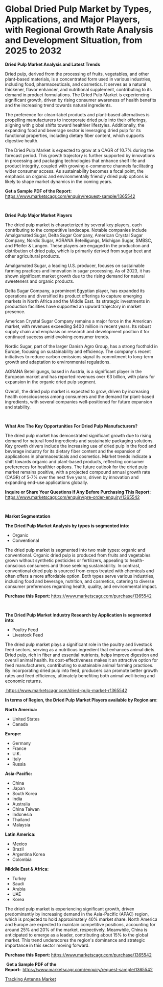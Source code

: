 <p><h1>Global Dried Pulp Market by Types, Applications, and Major Players, with Regional Growth Rate Analysis and Development Situation, from 2025 to 2032</h1></p><p><strong>Dried Pulp Market Analysis and Latest Trends</strong></p>
<p><p>Dried pulp, derived from the processing of fruits, vegetables, and other plant-based materials, is a concentrated form used in various industries, including food, pharmaceuticals, and cosmetics. It serves as a natural thickener, flavor enhancer, and nutritional supplement, contributing to its demand in product formulations. The Dried Pulp Market is experiencing significant growth, driven by rising consumer awareness of health benefits and the increasing trend towards natural ingredients. </p><p>The preference for clean-label products and plant-based alternatives is propelling manufacturers to incorporate dried pulp into their offerings, aligning with global shifts toward healthier lifestyles. Additionally, the expanding food and beverage sector is leveraging dried pulp for its functional properties, including dietary fiber content, which supports digestive health.</p><p>The Dried Pulp Market is expected to grow at a CAGR of 10.7% during the forecast period. This growth trajectory is further supported by innovations in processing and packaging technologies that enhance shelf life and product integrity, coupled with growing e-commerce channels facilitating wider consumer access. As sustainability becomes a focal point, the emphasis on organic and environmentally friendly dried pulp options is likely to shape market dynamics in the coming years.</p></p>
<p><strong>Get a Sample PDF of the Report:&nbsp;</strong> <a href="https://www.marketscagr.com/enquiry/request-sample/1365542?utm_campaign=2471&utm_medium=2&utm_source=Github&utm_content=ia&utm_term=22032025&utm_id=dried-pulp">https://www.marketscagr.com/enquiry/request-sample/1365542</a></p>
<p>&nbsp;</p>
<p><strong>Dried Pulp Major Market Players</strong></p>
<p><p>The dried pulp market is characterized by several key players, each contributing to the competitive landscape. Notable companies include Amalgamated Sugar, Delta Sugar Company, American Crystal Sugar Company, Nordic Sugar, AGRANA Beteiligungs, Michigan Sugar, SMBSC, and Pfeifer & Langen. These players are engaged in the production and distribution of dried pulp, which is primarily derived from sugar beet and other agricultural products. </p><p>Amalgamated Sugar, a leading U.S. producer, focuses on sustainable farming practices and innovation in sugar processing. As of 2023, it has shown significant market growth due to the rising demand for natural sweeteners and organic products.</p><p>Delta Sugar Company, a prominent Egyptian player, has expanded its operations and diversified its product offerings to capture emerging markets in North Africa and the Middle East. Its strategic investments in production facilities have supported an upward trajectory in market presence.</p><p>American Crystal Sugar Company remains a major force in the American market, with revenues exceeding $400 million in recent years. Its robust supply chain and emphasis on research and development position it for continued success amid evolving consumer trends.</p><p>Nordic Sugar, part of the larger Danish Agro Group, has a strong foothold in Europe, focusing on sustainability and efficiency. The company's recent initiatives to reduce carbon emissions signal its commitment to long-term growth and adaptation to environmental regulations.</p><p>AGRANA Beteiligungs, based in Austria, is a significant player in the European market and has reported revenues over €3 billion, with plans for expansion in the organic dried pulp segment. </p><p>Overall, the dried pulp market is expected to grow, driven by increasing health consciousness among consumers and the demand for plant-based ingredients, with several companies well-positioned for future expansion and stability.</p></p>
<p>&nbsp;</p>
<p><strong>What Are The Key Opportunities For Dried Pulp Manufacturers?</strong></p>
<p><p>The dried pulp market has demonstrated significant growth due to rising demand for natural food ingredients and sustainable packaging solutions. Key growth drivers include the increasing use of dried pulp in the food and beverage industry for its dietary fiber content and the expansion of applications in pharmaceuticals and cosmetics. Market trends indicate a shift towards organic and plant-based products, reflecting consumer preferences for healthier options. The future outlook for the dried pulp market remains positive, with a projected compound annual growth rate (CAGR) of 5-7% over the next five years, driven by innovation and expanding end-use applications globally.</p></p>
<p><strong>Inquire or Share Your Questions If Any Before Purchasing This Report:</strong> <a href="https://www.marketscagr.com/enquiry/pre-order-enquiry/1365542?utm_campaign=2471&utm_medium=2&utm_source=Github&utm_content=ia&utm_term=22032025&utm_id=dried-pulp">https://www.marketscagr.com/enquiry/pre-order-enquiry/1365542</a></p>
<p>&nbsp;</p>
<p><strong>Market Segmentation</strong></p>
<p><strong>The Dried Pulp Market Analysis by types is segmented into:</strong></p>
<p><ul><li>Organic</li><li>Conventional</li></ul></p>
<p><p>The dried pulp market is segmented into two main types: organic and conventional. Organic dried pulp is produced from fruits and vegetables grown without synthetic pesticides or fertilizers, appealing to health-conscious consumers and those seeking sustainability. In contrast, conventional dried pulp is sourced from crops treated with chemicals and often offers a more affordable option. Both types serve various industries, including food and beverage, nutrition, and cosmetics, catering to diverse consumer preferences regarding health, quality, and environmental impact.</p></p>
<p><strong>Purchase this Report:&nbsp;</strong><a href="https://www.marketscagr.com/purchase/1365542?utm_campaign=2471&utm_medium=2&utm_source=Github&utm_content=ia&utm_term=22032025&utm_id=dried-pulp">https://www.marketscagr.com/purchase/1365542</a></p>
<p>&nbsp;</p>
<p><strong>The Dried Pulp Market Industry Research by Application is segmented into:</strong></p>
<p><ul><li>Poultry Feed</li><li>Livestock Feed</li></ul></p>
<p><p>The dried pulp market plays a significant role in the poultry and livestock feed sectors, serving as a nutritious ingredient that enhances animal diets. Dried pulp, rich in fiber and essential nutrients, helps improve digestion and overall animal health. Its cost-effectiveness makes it an attractive option for feed manufacturers, contributing to sustainable animal farming practices. By incorporating dried pulp into feed, producers can promote better growth rates and feed efficiency, ultimately benefiting both animal well-being and economic returns.</p></p>
<p><a href="https://www.marketscagr.com/dried-pulp-market-r1365542?utm_campaign=2471&utm_medium=2&utm_source=Github&utm_content=ia&utm_term=22032025&utm_id=dried-pulp">&nbsp;https://www.marketscagr.com/dried-pulp-market-r1365542</a></p>
<p><strong>In terms of Region, the Dried Pulp Market Players available by Region are:</strong></p>
<p>
    <p> <strong> North America: </strong>
        <ul>
            <li>United States</li>
            <li>Canada</li>
        </ul>
        </p> 
    <p> <strong> Europe: </strong>
        <ul>
            <li>Germany</li>
            <li>France</li>
            <li>U.K.</li>
            <li>Italy</li>
            <li>Russia</li>
        </ul>
        </p> 
    <p> <strong> Asia-Pacific: </strong>
        <ul>
            <li>China</li>
            <li>Japan</li>
            <li>South Korea</li>
            <li>India</li>
            <li>Australia</li>
            <li>China Taiwan</li>
            <li>Indonesia</li>
            <li>Thailand</li>
            <li>Malaysia</li>
        </ul>
        </p> 
    <p> <strong> Latin America: </strong>
        <ul>
            <li>Mexico</li>
            <li>Brazil</li>
            <li>Argentina Korea</li>
            <li>Colombia</li>
        </ul>
        </p> 
    <p> <strong> Middle East & Africa: </strong>
        <ul>
            <li>Turkey</li>
            <li>Saudi</li>
            <li>Arabia</li>
            <li>UAE</li>
            <li>Korea</li>
        </ul>
    </p>
    </p>
<p><p>The dried pulp market is experiencing significant growth, driven predominantly by increasing demand in the Asia-Pacific (APAC) region, which is projected to hold approximately 40% market share. North America and Europe are expected to maintain competitive positions, accounting for around 25% and 20% of the market, respectively. Meanwhile, China is anticipated to emerge as a leader, contributing about 15% to the global market. This trend underscores the region's dominance and strategic importance in this sector moving forward.</p></p>
<p><strong>Purchase this Report: </strong><a href="https://www.marketscagr.com/purchase/1365542?utm_campaign=2471&utm_medium=2&utm_source=Github&utm_content=ia&utm_term=22032025&utm_id=dried-pulp">https://www.marketscagr.com/purchase/1365542</a></p>
<p>&nbsp;<strong>Get a Sample PDF of the Report:&nbsp;&nbsp;</strong><a href="https://www.marketscagr.com/enquiry/request-sample/1365542?utm_campaign=2471&utm_medium=2&utm_source=Github&utm_content=ia&utm_term=22032025&utm_id=dried-pulp">https://www.marketscagr.com/enquiry/request-sample/1365542</a></p>
<p><strong></strong></p>
<p><p><a href="https://github.com/krinerstormy331/Market-Research-Report-List-1/blob/main/tracking-antenna-market.md?utm_campaign=2471&utm_medium=2&utm_source=Github&utm_content=ia&utm_term=22032025&utm_id=dried-pulp">Tracking Antenna Market</a></p></p>